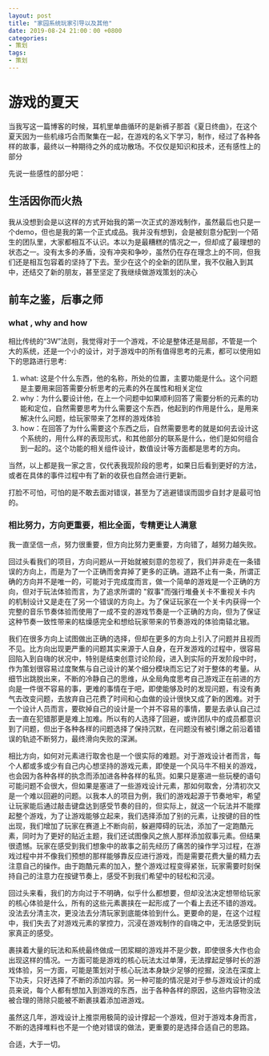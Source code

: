```yaml
---
layout: post
title: "家园系统玩家引导以及其他"
date: 2019-08-24 21:00：00 +0800
categories:
- 策划
tags:
- 策划
---
```


# 游戏的夏天

当我写这一篇博客的时候，耳机里单曲循环的是新裤子那首《夏日终曲》，在这个夏天因为一些机缘巧合而聚集在一起，在游戏的名义下学习，制作，经过了各种各样的故事，最终以一种期待之外的成功散场。不仅仅是知识和技术，还有感性上的部分

先说一些感性的部分吧：

## 生活因你而火热

我从没想到会是以这样的方式开始我的第一次正式的游戏制作，虽然最后也只是一个demo，但也是我的第一个正式成品。我并没有想到，会是被刻意分配到一个陌生的团队里，大家都相互不认识。本以为是最糟糕的情况之一，但却成了最理想的状态之一。没有太多的矛盾，没有冲突和争吵，虽然仍在存在理念上的不同，但我们还是相互包容着的坚持了下去。至少在这个的全新的团队里，我不仅融入到其中，还结交了新的朋友，甚至坚定了我继续做游戏策划的决心

## 前车之鉴，后事之师

### what , why and how

相比传统的“3W”法则，我觉得对于一个游戏，不论是整体还是局部，不管是一个大的系统，还是一个小的设计，对于游戏中的所有值得思考的元素，都可以使用如下的思路进行思考:

1. what: 这是个什么东西，他的名称，所处的位置，主要功能是什么。这个问题是主要用来回答需要分析思考的元素的外在属性和相关定位
2. why：为什么要设计他，在上一个问题中如果顺利回答了需要分析的元素的功能和定位，自然需要思考为什么需要这个东西，他起到的作用是什么，是用来解决什么问题，给玩家带来了怎样的游戏体验
3. how：在回答了为什么需要这个东西之后，自然需要思考的就是如何去设计这个系统的，用什么样的表现形式，和其他部分的联系是什么，他们是如何组合到一起的。这个功能的相关组件设计，数值设计等方面都是思考的方向。

当然，以上都是我一家之言，仅代表我现阶段的思考，如果日后看到更好的方法，或者在具体的事件过程中有了新的收获也自然会进行更新。

打脸不可怕，可怕的是不敢去面对错误，甚至为了逃避错误而固步自封才是最可怕的。

### 相比努力，方向更重要，相比全面，专精更让人满意

我一直坚信一点，努力很重要，但方向比努力更重要，方向错了，越努力越失败。

回过头看我们的项目，方向问题从一开始就被刻意的忽视了，我们并非走在一条错误的方向上，而是为了一个正确而舍弃掉了更多的正确。道路不止有一条，所谓正确的方向并不是唯一的，可能对于完成度而言，做一个简单的游戏是一个正确的方向，但对于玩法体验而言，为了追求所谓的 "叙事"而强行堆叠关卡不重视关卡内的机制设计又是走在了另一个错误的方向上。为了保证玩家在一个关卡内获得一个完整的音乐节奏体验而使用了一成不变的游戏节奏是一个正确的方向，但为了保证这种节奏一致性带来的枯燥感完全和想给玩家带来的节奏游戏的体验南辕北辙。

我们在很多方向上试图做出正确的选择，但却在更多的方向上引入了问题并且视而不见。比方向出现更严重的问题其实来源于人自身，在开发游戏的过程中，很容易回陷入到自嗨的状况中，特别是结束创意讨论阶段，进入到实际的开发阶段中时，作为策划很容易过度聚焦与自己设计的某个细分模块而忘记了对于整体的考量。从细节出跳脱出来，不断的冷静自己的思维，从全局角度思考自己游戏正在前进的方向是一件很不容易的事，更难的事情在于吧，即使能够及时的发现问题，有没有勇气去改变问题，去放弃自己花费了时间和心血做的设计很快又成了新的困难。对于一个设计人员而言，要砍掉自己的设计是一个并不容易的事情，要是去承认自己过去一直在犯错那更是难上加难。所以有的人选择了回避，或许团队中的成员都意识到了问题，但出于各种各样的问题选择了保持沉默，在问题没有被引爆之前沿着错误的轨迹不断努力，最终滑向失败的深渊。

相比方向，如何对元素进行取舍也是一个很实际的难题。对于游戏设计者而言，每个人都或多或少有自己内心想坚持的游戏元素，即使是一个风马牛不相关的游戏，也会因为各种各样的执念而添加进各种各样的私货。如果只是塞进一些玩梗的语句可能问题不会很大，但如果是塞进了一些游戏设计元素，那如何取舍，分清初次又是一个难以回避的问题。以我本人的项目为例，我们的游戏起源于节奏地牢，希望让玩家能后通过敲击键盘达到感受节奏的目的，但实际上，就这一个玩法并不能撑起整个游戏，为了让游戏能够立起来，我们选择添加了别的元素，让按键的目的性出现，我们增加了玩家在赛道上不断向前，躲避障碍的玩法，添加了一定跑酷元素，同时为了更好的贴近主题，我们还试图像风之旅人那样添加叙事元素。但结果很遗憾。玩家在感受到我们想象中的故事之前先经历了痛苦的操作学习过程，在游戏过程中并不像我们预想的那样能够靠反应进行游戏，而是需要花费大量的精力去注意自己的操作。由于跑酷元素的加入，整个游戏过程变得紧张，玩家需要时刻保持自己的注意力在按键节奏上，感受不到我们希望中的轻松和沉浸。

回过头来看，我们的方向过于不明确，似乎什么都想要，但却没法决定想带给玩家的核心体验是什么，所有的这些元素裹挟在一起形成了一个看上去还不错的游戏。没法去分清主次，更没法去分清玩家到底能体验到什么。更要命的是，在这个过程中，我们失去了对游戏元素的掌控力，沉浸在游戏制作的自嗨之中，无法感受到玩家真正的感受。

裹挟着大量的玩法和系统最终做成一团浆糊的游戏并不是少数，即使很多大作也会出现这样的情况。一方面可能是游戏的核心玩法太过单薄，无法撑起足够时长的游戏体验，另一方面，可能是策划对于核心玩法本身缺少足够的挖掘，没法在深度上下功夫，只好选择了不断的添加内容。另一种可能的情况是对于参与游戏设计的成员来说，每个人都有想加入到游戏的东西，出于各种各样的原因，这些内容物没法被合理的筛除只能被不断裹挟着添加进游戏。

虽然这几年，游戏设计上推崇用极简的设计撑起一个游戏，但对于游戏本身而言，不断的选择堆料也不是一个绝对错误的做法，更重要的是选择合适自己的思路。

合适，大于一切。
